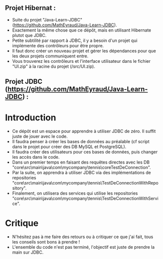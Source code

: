 ## Projet Hibernat :
- Suite du projet "Java-Learn-JDBC" (https://github.com/MathEyraud/Java-Learn-JDBC).
- Exactement la même chose que ce dépôt, mais en utilisant Hibernate plutot que JDBC.
- Petite subtilité par rapport à JDBC, il y a besoin d'un projet qui implémente des contrôleurs pour être propre.
- Il faut donc créer un nouveau projet et gérer les dépendances pour que les deux projets communiquent entre.
- Vous trouverez les contrôleurs et l'interface utilisateur dans le fichier "UI.zip" à la racine du projet (/src/UI.zip).


## Projet JDBC (https://github.com/MathEyraud/Java-Learn-JDBC) :
# Introduction
- Ce dépôt est un espace pour apprendre à utiliser JDBC de zéro. Il suffit juste de jouer avec le code.
- Il faudra penser à créer les bases de données au préalable (cf script dans le projet pour créer des DB MySQL et PostgreSQL).
- Il faudra créer des utilisateurs pour ces bases de données, puis changer les accès dans le code.
- Dans un premier temps en faisant des requêtes directes avec les DB "core\src\main\java\com\mycompany\tennis\coreTestDeConnection". 
- Par la suite, on apprendra à utiliser JDBC via des implémentations de repositories "core\src\main\java\com\mycompany\tennis\TestDeConnectionWithRepository".
- Finalement, on utilisera des services qui utilise les repositories "core\src\main\java\com\mycompany\tennis\TestDeConnectionWithService".

# Critique
- N'hésitez pas à me faire des retours ou à critiquer ce que j'ai fait, tous les conseils sont bons à prendre !
- L'ensemble du code n'est pas terminé, l'objectif est juste de prendre la main sur JDBC.
